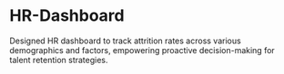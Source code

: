 # HR-Dashboard
Designed HR dashboard to track attrition rates across various demographics and factors, empowering proactive decision-making for talent retention strategies.
